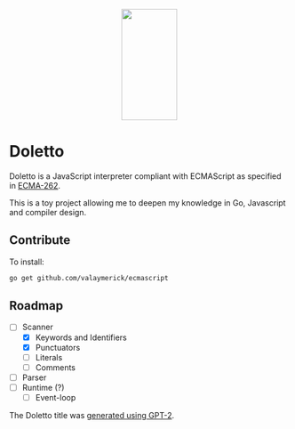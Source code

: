 <p align="center">
    <img width="100px" height="200px" style="object-fit: contain;" src="https://user-images.githubusercontent.com/18191750/87425115-615ab400-c5dd-11ea-81fa-5e726ddb04fe.png"/>
</p>

# Doletto

Doletto is a JavaScript interpreter compliant with ECMAScript as specified in [ECMA-262](https://tc39.es/ecma262/).

This is a toy project allowing me to deepen my knowledge in Go, Javascript and compiler design.

## Contribute

To install:

```bash
go get github.com/valaymerick/ecmascript
```

## Roadmap

- [ ] Scanner
  - [x] Keywords and Identifiers
  - [x] Punctuators
  - [ ] Literals
  - [ ] Comments
- [ ] Parser
- [ ] Runtime (?)
  - [ ] Event-loop

The Doletto title was [generated using GPT-2](https://github.com/turtlesoupy/this-word-does-not-exist).
